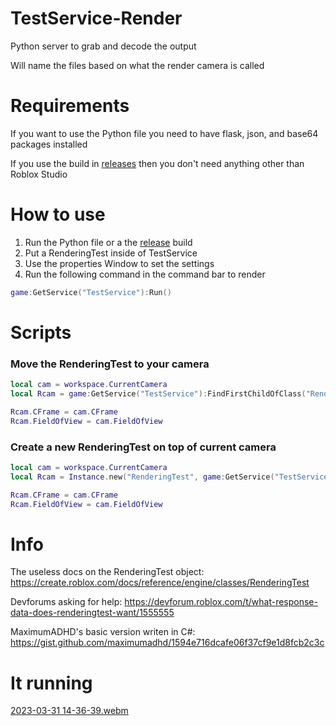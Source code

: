 # TestService-Render
Python server to grab and decode the output

Will name the files based on what the render camera is called 

# Requirements
If you want to use the Python file you need to have flask, json, and base64 packages installed

If you use the build in [releases] then you don't need anything other than Roblox Studio

# How to use
1. Run the Python file or a the [release] build
2. Put a RenderingTest inside of TestService
3. Use the properties Window to set the settings
4. Run the following command in the command bar to render
```lua
game:GetService("TestService"):Run()
```

# Scripts
### Move the RenderingTest to your camera
```lua
local cam = workspace.CurrentCamera
local Rcam = game:GetService("TestService"):FindFirstChildOfClass("RenderingTest")

Rcam.CFrame = cam.CFrame
Rcam.FieldOfView = cam.FieldOfView
```

### Create a new RenderingTest on top of current camera
```lua
local cam = workspace.CurrentCamera
local Rcam = Instance.new("RenderingTest", game:GetService("TestService"))

Rcam.CFrame = cam.CFrame
Rcam.FieldOfView = cam.FieldOfView
```

# Info
The useless docs on the RenderingTest object: https://create.roblox.com/docs/reference/engine/classes/RenderingTest

Devforums asking for help: https://devforum.roblox.com/t/what-response-data-does-renderingtest-want/1555555

MaximumADHD's basic version writen in C#: https://gist.github.com/maximumadhd/1594e716dcafe06f37cf9e1d8fcb2c3c

# It running
[2023-03-31 14-36-39.webm](https://user-images.githubusercontent.com/67937010/229203772-48c09ccc-c7a2-46cb-9c92-249fe0218a05.webm)


[release]: "https://github.com/Roblox-Thot/TestService-Render/releases/latest"
[releases]: "https://github.com/Roblox-Thot/TestService-Render/releases"